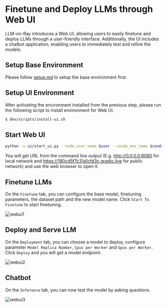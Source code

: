 # Finetune and Deploy LLMs through Web UI

LLM-on-Ray introduces a Web UI, allowing users to easily finetune and deploy LLMs through a user-friendly interface. Additionally, the UI includes a chatbot application, enabling users to immediately test and refine the models.

## Setup Base Environment
Please follow [setup.md](setup.md) to setup the base environment first.

## Setup UI Environment
After activating the environment installed from the previous step, please run the following script to install environment for Web UI.
```bash
$ dev/scripts/install-ui.sh
```

## Start Web UI

```bash
python -u ui/start_ui.py --node_user_name $user --conda_env_name $conda_env --master_ip_port "$node_ip:6379"
```
You will get URL from the command line output (E.g. http://0.0.0.0:8080 for local network and https://180cd5f7c31a1cfd3c.gradio.live for public network) and use the web browser to open it.

## Finetune LLMs
On the `Finetune` tab, you can configure the base model, finetuning parameters, the dataset path and the new model name. Click `Start To Finetune` to start finetuning.

![webui1](https://github.com/intel/llm-on-ray/assets/9278199/895be765-13d3-455e-a00d-c9ba67ac6781)



## Deploy and Serve LLM
On the `Deployment` tab, you can choose a model to deploy, configure parameter `Model Replica Number`, `Cpus per Worker` and `Gpus per Worker`. Click `Deploy` and you will get a model endpoint.

![webui2](https://github.com/intel/llm-on-ray/assets/9278199/2a1fb8f2-a2a8-4868-9d1c-418c5c2a6180)


## Chatbot
On the `Inference` tab, you can now test the model by asking questions.

![webui3](https://github.com/intel/llm-on-ray/assets/9278199/f7b9dc79-92fe-4e75-85fa-2cf7f36bb58d)


